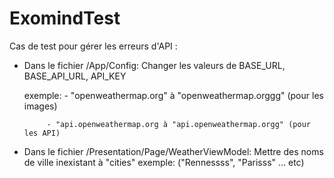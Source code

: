 # ExomindTest

Cas de test pour gérer les erreurs d'API :

- Dans le fichier /App/Config: Changer les valeurs de BASE_URL, BASE_API_URL, API_KEY

  exemple: - "openweathermap.org" à "openweathermap.orggg" (pour les images)

           - "api.openweathermap.org à "api.openweathermap.orgg" (pour les API)

- Dans le fichier /Presentation/Page/WeatherViewModel: Mettre des noms de ville inexistant à "cities"
  exemple: ("Rennessss", "Parisss" ... etc)
